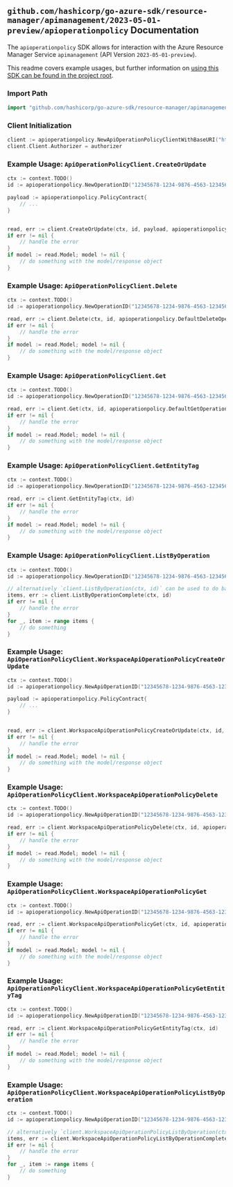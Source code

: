 
## `github.com/hashicorp/go-azure-sdk/resource-manager/apimanagement/2023-05-01-preview/apioperationpolicy` Documentation

The `apioperationpolicy` SDK allows for interaction with the Azure Resource Manager Service `apimanagement` (API Version `2023-05-01-preview`).

This readme covers example usages, but further information on [using this SDK can be found in the project root](https://github.com/hashicorp/go-azure-sdk/tree/main/docs).

### Import Path

```go
import "github.com/hashicorp/go-azure-sdk/resource-manager/apimanagement/2023-05-01-preview/apioperationpolicy"
```


### Client Initialization

```go
client := apioperationpolicy.NewApiOperationPolicyClientWithBaseURI("https://management.azure.com")
client.Client.Authorizer = authorizer
```


### Example Usage: `ApiOperationPolicyClient.CreateOrUpdate`

```go
ctx := context.TODO()
id := apioperationpolicy.NewOperationID("12345678-1234-9876-4563-123456789012", "example-resource-group", "serviceValue", "apiIdValue", "operationIdValue")

payload := apioperationpolicy.PolicyContract{
	// ...
}


read, err := client.CreateOrUpdate(ctx, id, payload, apioperationpolicy.DefaultCreateOrUpdateOperationOptions())
if err != nil {
	// handle the error
}
if model := read.Model; model != nil {
	// do something with the model/response object
}
```


### Example Usage: `ApiOperationPolicyClient.Delete`

```go
ctx := context.TODO()
id := apioperationpolicy.NewOperationID("12345678-1234-9876-4563-123456789012", "example-resource-group", "serviceValue", "apiIdValue", "operationIdValue")

read, err := client.Delete(ctx, id, apioperationpolicy.DefaultDeleteOperationOptions())
if err != nil {
	// handle the error
}
if model := read.Model; model != nil {
	// do something with the model/response object
}
```


### Example Usage: `ApiOperationPolicyClient.Get`

```go
ctx := context.TODO()
id := apioperationpolicy.NewOperationID("12345678-1234-9876-4563-123456789012", "example-resource-group", "serviceValue", "apiIdValue", "operationIdValue")

read, err := client.Get(ctx, id, apioperationpolicy.DefaultGetOperationOptions())
if err != nil {
	// handle the error
}
if model := read.Model; model != nil {
	// do something with the model/response object
}
```


### Example Usage: `ApiOperationPolicyClient.GetEntityTag`

```go
ctx := context.TODO()
id := apioperationpolicy.NewOperationID("12345678-1234-9876-4563-123456789012", "example-resource-group", "serviceValue", "apiIdValue", "operationIdValue")

read, err := client.GetEntityTag(ctx, id)
if err != nil {
	// handle the error
}
if model := read.Model; model != nil {
	// do something with the model/response object
}
```


### Example Usage: `ApiOperationPolicyClient.ListByOperation`

```go
ctx := context.TODO()
id := apioperationpolicy.NewOperationID("12345678-1234-9876-4563-123456789012", "example-resource-group", "serviceValue", "apiIdValue", "operationIdValue")

// alternatively `client.ListByOperation(ctx, id)` can be used to do batched pagination
items, err := client.ListByOperationComplete(ctx, id)
if err != nil {
	// handle the error
}
for _, item := range items {
	// do something
}
```


### Example Usage: `ApiOperationPolicyClient.WorkspaceApiOperationPolicyCreateOrUpdate`

```go
ctx := context.TODO()
id := apioperationpolicy.NewApiOperationID("12345678-1234-9876-4563-123456789012", "example-resource-group", "serviceValue", "workspaceIdValue", "apiIdValue", "operationIdValue")

payload := apioperationpolicy.PolicyContract{
	// ...
}


read, err := client.WorkspaceApiOperationPolicyCreateOrUpdate(ctx, id, payload, apioperationpolicy.DefaultWorkspaceApiOperationPolicyCreateOrUpdateOperationOptions())
if err != nil {
	// handle the error
}
if model := read.Model; model != nil {
	// do something with the model/response object
}
```


### Example Usage: `ApiOperationPolicyClient.WorkspaceApiOperationPolicyDelete`

```go
ctx := context.TODO()
id := apioperationpolicy.NewApiOperationID("12345678-1234-9876-4563-123456789012", "example-resource-group", "serviceValue", "workspaceIdValue", "apiIdValue", "operationIdValue")

read, err := client.WorkspaceApiOperationPolicyDelete(ctx, id, apioperationpolicy.DefaultWorkspaceApiOperationPolicyDeleteOperationOptions())
if err != nil {
	// handle the error
}
if model := read.Model; model != nil {
	// do something with the model/response object
}
```


### Example Usage: `ApiOperationPolicyClient.WorkspaceApiOperationPolicyGet`

```go
ctx := context.TODO()
id := apioperationpolicy.NewApiOperationID("12345678-1234-9876-4563-123456789012", "example-resource-group", "serviceValue", "workspaceIdValue", "apiIdValue", "operationIdValue")

read, err := client.WorkspaceApiOperationPolicyGet(ctx, id, apioperationpolicy.DefaultWorkspaceApiOperationPolicyGetOperationOptions())
if err != nil {
	// handle the error
}
if model := read.Model; model != nil {
	// do something with the model/response object
}
```


### Example Usage: `ApiOperationPolicyClient.WorkspaceApiOperationPolicyGetEntityTag`

```go
ctx := context.TODO()
id := apioperationpolicy.NewApiOperationID("12345678-1234-9876-4563-123456789012", "example-resource-group", "serviceValue", "workspaceIdValue", "apiIdValue", "operationIdValue")

read, err := client.WorkspaceApiOperationPolicyGetEntityTag(ctx, id)
if err != nil {
	// handle the error
}
if model := read.Model; model != nil {
	// do something with the model/response object
}
```


### Example Usage: `ApiOperationPolicyClient.WorkspaceApiOperationPolicyListByOperation`

```go
ctx := context.TODO()
id := apioperationpolicy.NewApiOperationID("12345678-1234-9876-4563-123456789012", "example-resource-group", "serviceValue", "workspaceIdValue", "apiIdValue", "operationIdValue")

// alternatively `client.WorkspaceApiOperationPolicyListByOperation(ctx, id)` can be used to do batched pagination
items, err := client.WorkspaceApiOperationPolicyListByOperationComplete(ctx, id)
if err != nil {
	// handle the error
}
for _, item := range items {
	// do something
}
```
